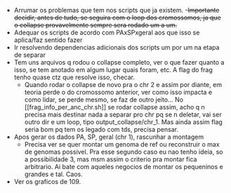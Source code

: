 - Arrumar os problemas que tem nos scripts que ja existem.
	-~~Importante decidir, antes de tudo, se seguira com o loop dos cromossomos, ja que o collapse provavelmente sempre sera rodado um a um.~~
- Adequar os scripts de acordo com PAxSPxgeral aos que isso se aplica/faz sentido fazer
- Ir resolvendo dependencias adicionais dos scripts um por um na etapa de separar
- Tem uns arquivos q rodou o collapse completo, ver o que fazer quanto a isso, se tem anotado em algum lugar quais foram, etc. A flag do frag tenho quase ctz que resolve isso, checar. 
	- Quando rodar o collapse de novo pra o chr 2 e assim por diante, em teoria perde o do cromossomo anterior, ver como isso impacta e como lidar, se perde mesmo, se faz de outro jeito... No [[frag_info_per_anc_chr.sh]] se rodar collapse assim, acho q n precisa mais destinar nada a separar pro chr pq se n deletar, vai ser outro dir e um loop, tipo output_collapse/chr_1. Mas ainda assim flag seria bom pq tem os legado com tds, precisa pensar.
- Apos gerar os dados PA, SP, geral (chr 1), rascunhar a montagem
	- Precisa ver se quer montar um genoma de ref ou reconstruir o max de genomas possivel. Pra esse segundo caso eu nao tenho ideia, so a possibilidade 3, mas msm assim o criterio pra montar fica arbitrario. Ai bate com aqueles negocios de montar os pequeninos e grandes e tal. Caos.
- Ver os graficos de 109.

 